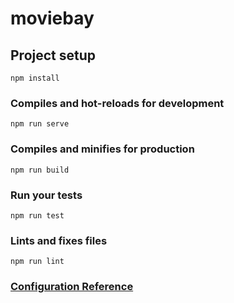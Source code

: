# moviebay

<!--
## Installation vue-cli

``` sh
npm install -g @vue/cli
vue --version
```

## Creating Project

``` sh
vue create moviebay
cd moviebay
npm run serve
```
-->

## Project setup
```
npm install
```

### Compiles and hot-reloads for development
```
npm run serve
```

### Compiles and minifies for production
```
npm run build
```

### Run your tests
```
npm run test
```

### Lints and fixes files
```
npm run lint
```

### [Configuration Reference](https://cli.vuejs.org/config/)
